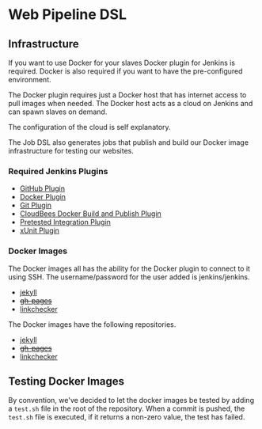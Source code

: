 # Web Pipeline DSL

## Infrastructure

If you want to use Docker for your slaves Docker plugin for Jenkins is required. Docker is also required if you want to have the pre-configured environment.

The Docker plugin requires just a Docker host that has internet access to pull images when needed. The Docker host acts as a cloud on Jenkins and can spawn slaves on demand.

The configuration of the cloud is self explanatory.

The Job DSL also generates jobs that publish and build our Docker image infrastructure for testing our websites.

### Required Jenkins Plugins

* [GitHub Plugin](https://wiki.jenkins-ci.org/display/JENKINS/GitHub+Plugin)
* [Docker Plugin](https://wiki.jenkins-ci.org/display/JENKINS/Docker+Plugin)
* [Git Plugin](https://wiki.jenkins-ci.org/display/JENKINS/Git+Plugin)
* [CloudBees Docker Build and Publish Plugin](https://wiki.jenkins-ci.org/display/JENKINS/CloudBees+Docker+Build+and+Publish+plugin)
* [Pretested Integration Plugin](https://wiki.jenkins-ci.org/display/JENKINS/Pretested+Integration+Plugin)
* [xUnit Plugin](https://wiki.jenkins-ci.org/display/JENKINS/xUnit+Plugin)

### Docker Images

The Docker images all has the ability for the Docker plugin to connect to it using SSH. The username/password for the user added is jenkins/jenkins.

* [jekyll](https://hub.docker.com/r/praqma/jekyll/)
* ~~[gh-pages](https://hub.docker.com/r/praqma/gh-pages/)~~
* [linkchecker](https://hub.docker.com/r/praqma/linkchecker/)

The Docker images have the following repositories.

* [jekyll](https://github.com/Praqma/jekyll)
* ~~[gh-pages](https://github.com/Praqma/docker-gh-pages)~~
* [linkchecker](https://github.com/Praqma/docker-linkchecker)

## Testing Docker Images

By convention, we've decided to let the docker images be tested by adding a `test.sh` file in the root of the repository. When a commit is pushed, the `test.sh` file is executed, if it returns a non-zero value, the test has failed.
